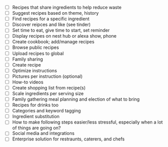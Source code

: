 - [ ] Recipes that share ingredients to help reduce waste
- [ ] Suggest recipes based on theme, history
- [ ] Find recipes for a specific ingredient
- [ ] Discover reipces and like (see tinder)
- [ ] Set time to eat, give time to start, set reminder
- [ ] Display recipes on nest hub or alexa show, phone
- [ ] Create cookbook; add/manage recipes
- [ ] Browse public recipes
- [ ] Upload recipes to global
- [ ] Family sharing
- [ ] Create recipe
- [ ] Optimize instructions
- [ ] Pictures per instruction (optional)
- [ ] How-to videos
- [ ] Create shopping list from recipe(s)
- [ ] Scale ingredients per serving size
- [ ] Family gathering meal planning and election of what to bring
- [ ] Recipes for drinks too
- [ ] Categories and keyword tagging
- [ ] Ingredient substitution
- [ ] How to make following steps easier/less stressful, especially when a lot of things are going on?
- [ ] Social media and integrations
- [ ] Enterprise solution for restraunts, caterers, and chefs
